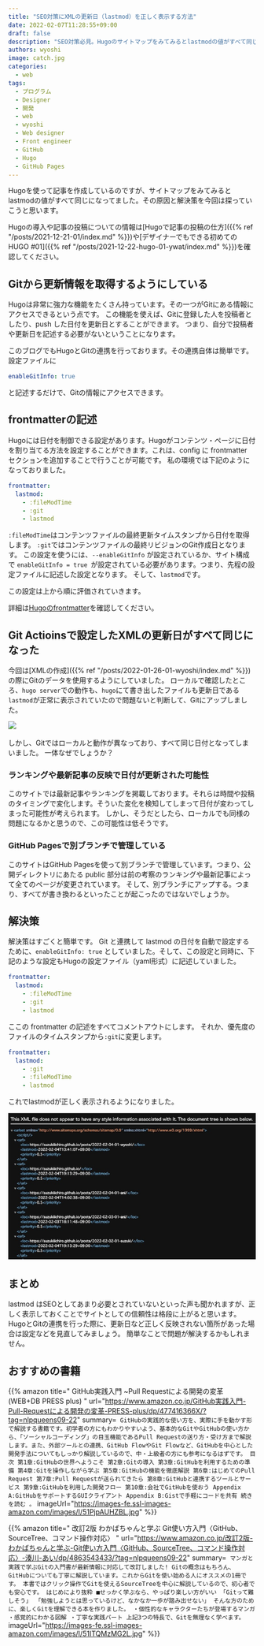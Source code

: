 ```yaml
---
title: "SEO対策にXMLの更新日（lastmod）を正しく表示する方法"
date: 2022-02-07T11:28:55+09:00
draft: false
description: "SEO対策必見。Hugoのサイトマップをみてみるとlastmodの値がすべて同じになってました。その原因と解決 方法を詳細に説明しています。"
authors: wyoshi
image: catch.jpg
categories:
  - web
tags:
  - プログラム
  - Designer
  - 開発
  - web
  - wyoshi
  - Web designer
  - Front engineer
  - GitHub
  - Hugo
  - GitHub Pages
---
```


Hugoを使って記事を作成しているのですが、サイトマップをみてみるとlastmodの値がすべて同じになってました。その原因と解決策を今回は探っていこうと思います。

Hugoの導入や記事の投稿についての情報は[Hugoで記事の投稿の仕方]({{% ref "/posts/2021-12-21-01/index.md" %}})や[デザイナーでもできる初めてのHUGO #01]({{% ref "/posts/2021-12-22-hugo-01-ywat/index.md" %}})を確認してください。

## Gitから更新情報を取得するようにしている
Hugoは非常に強力な機能をたくさん持っています。その一つがGitにある情報にアクセスできるという点です。
この機能を使えば、Gitに登録した人を投稿者としたり、push した日付を更新日とすることができます。
つまり、自分で投稿者や更新日を記述する必要がないということになります。

このブログでもHugoとGitの連携を行っております。その連携自体は簡単です。
設定ファイルに
```yaml
enableGitInfo: true
```
と記述するだけで、Gitの情報にアクセスできます。

## frontmatterの記述
Hugoには日付を制御できる設定があります。Hugoがコンテンツ・ページに日付を割り当てる方法を設定することができます。これは、config に frontmatter セクションを追加することで行うことが可能です。
私の環境では下記のようになっておりました。

```yaml
frontmatter:
  lastmod:
    - :fileModTime
    - :git
    - lastmod
```
```:fileModTime```はコンテンツファイルの最終更新タイムスタンプから日付を取得します。
```:git```ではコンテンツファイルの最終リビジョンのGit作成日となります。
この設定を使うには、```--enableGitInfo``` が設定されているか、サイト構成で ```enableGitInfo = true ```が設定されている必要があります。つまり、先程の設定ファイルに記述した設定となります。
そして、```lastmod```です。

この設定は上から順に評価されていきます。

詳細は[Hugoのfrontmatter](https://gohugo.io/getting-started/configuration/#configure-front-matter)を確認してください。

## Git Actioinsで設定したXMLの更新日がすべて同じになった
今回は[XMLの作成]({{% ref "/posts/2022-01-26-01-wyoshi/index.md" %}})の際にGitのデータを使用するようにしていました。
ローカルで確認したところ、```hugo server```での動作も、```hugo```にて書き出したファイルも更新日である```lastmod```が正常に表示されていたので問題ないと判断して、Gitにアップしました。

![](img01.jpg)

しかし、Gitではローカルと動作が異なっており、すべて同じ日付となってしまいました。
一体なぜでしょうか？

### ランキングや最新記事の反映で日付が更新された可能性
このサイトでは最新記事やランキングを掲載しております。それらは時間や投稿のタイミングで変化します。そういた変化を検知してしまって日付が変わってしまった可能性が考えられます。
しかし、そうだとしたら、ローカルでも同様の問題になるかと思うので、この可能性は低そうです。

### GitHub Pagesで別ブランチで管理している
このサイトはGitHub Pagesを使って別ブランチで管理しています。つまり、公開ディレクトリにあたる public 部分は前の考察のランキングや最新記事によって全てのページが変更されています。
そして、別ブランチにアップする。つまり、すべてが書き換わるといったことが起こったのではないでしょうか。

## 解決策
解決策はすごくと簡単です。
Git と連携して lastmod の日付を自動で設定するために、```enableGitInfo: true``` としていました。そして、この設定と同時に、下記のような設定もHugoの設定ファイル（yaml形式）に記述していました。
```yaml
frontmatter:
  lastmod:
    - :fileModTime
    - :git
    - lastmod
```

ここの frontmatter の記述をすべてコメントアウトにします。
それか、優先度のファイルのタイムスタンプから```:git```に変更します。
```yaml
frontmatter:
  lastmod:
    - :git
    - :fileModTime
    - lastmod
```
これでlastmodが正しく表示されるようになりました。

![](img02.jpg)


## まとめ
lastmod はSEOとしてあまり必要とされていないといった声も聞かれますが、正しく表示しておくことでサイトとしての信頼性は格段に上がると思います。
HugoとGitの連携を行った際に、更新日など正しく反映されない箇所があった場合は設定などを見直してみましょう。
簡単なことで問題が解決するかもしれません。

## おすすめの書籍
{{% amazon title=" GitHub実践入門 ~Pull Requestによる開発の変革 (WEB+DB PRESS plus) " url="https://www.amazon.co.jp/GitHub実践入門-Pull-Requestによる開発の変革-PRESS-plus/dp/477416366X/?tag=nlpqueens09-22" summary=` GitHubの実践的な使い方を、実際に手を動かす形で解説する書籍です。初学者の方にもわかりやすいよう、基本的なGitやGitHubの使い方から、「ソーシャルコーディング」の目玉機能であるPull Requestの送り方・受け方まで解説します。また、外部ツールとの連携、GitHub FlowやGit Flowなど、GitHubを中心とした開発手法についてもしっかり解説しているので、中・上級者の方にも参考になるはずです。 目次 第1章:GitHubの世界へようこそ 第2章:Gitの導入 第3章:GitHubを利用するための準備 第4章:Gitを操作しながら学ぶ 第5章:GitHubの機能を徹底解説 第6章:はじめてのPull Request 第7章:Pull Requestが送られてきたら 第8章:GitHubと連携するツールとサービス 第9章:GitHubを利用した開発フロー 第10章:会社でGitHubを使おう Appendix A:GitHubをサポートするGUIクライアント Appendix B:Gistで手軽にコードを共有 続きを読む 。` imageUrl="https://images-fe.ssl-images-amazon.com/images/I/51PjpAUHZBL.jpg" %}}

{{% amazon title=" 改訂2版 わかばちゃんと学ぶ Git使い方入門〈GitHub、SourceTree、コマンド操作対応〉 " url="https://www.amazon.co.jp/改訂2版-わかばちゃんと学ぶ-Git使い方入門〈GitHub、SourceTree、コマンド操作対応〉-湊川-あい/dp/4863543433/?tag=nlpqueens09-22" summary=` マンガと実践で学ぶGitの入門書が最新情報に対応して改訂しました! Gitの概念はもちろん、GitHubについても丁寧に解説しています。これからGitを使い始める人にオススメの1冊です。 本書ではクリック操作でGitを使えるSourceTreeを中心に解説しているので、初心者でも安心です。 はじめにより抜粋 ■せっかく学ぶなら、やっぱり楽しい方がいい 「Gitって難しそう」 「勉強しようとは思っているけど、なかなか一歩が踏み出せない」 そんな方のために、楽しくGitを理解できる本を作りました。 ・個性的なキャラクターたちが登場するマンガ ・感覚的にわかる図解 ・丁寧な実践パート 上記3つの特長で、Gitを無理なく学べます。` imageUrl="https://images-fe.ssl-images-amazon.com/images/I/51ITQMzMG2L.jpg" %}}

